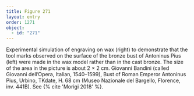 ```yaml
---
title: Figure 271
layout: entry
order: 1271
object:
  - id: "271"
---
```


Experimental simulation of engraving on wax (right) to demonstrate that the tool marks observed on the surface of the bronze bust of Antoninus Pius (left) were made in the wax model rather than in the cast bronze. The size of the area in the picture is about 2 × 2 cm. Giovanni Bandini (called Giovanni dell’Opera, Italian, 1540–1599), Bust of Roman Emperor Antoninus Pius, Urbino, TKdate, H. 68 cm (Museo Nazionale del Bargello, Florence, inv. 441B). See {% cite 'Morigi 2018' %}.
